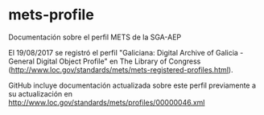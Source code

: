 # mets-profile
Documentación sobre el perfil METS de la SGA-AEP

El 19/08/2017 se registró el perfil "Galiciana: Digital Archive of Galicia - General Digital Object Profile" en The Library of Congress (http://www.loc.gov/standards/mets/mets-registered-profiles.html).

GitHub incluye documentación actualizada sobre este perfil previamente a su actualización en http://www.loc.gov/standards/mets/profiles/00000046.xml
